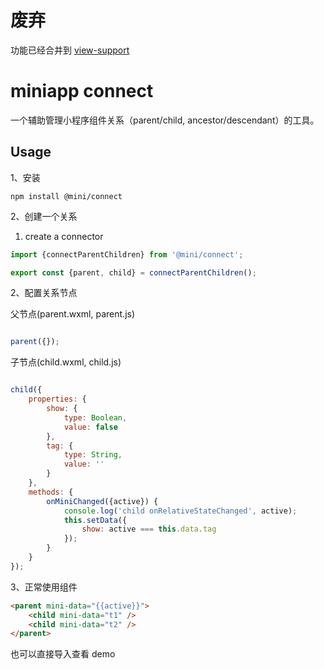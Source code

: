 # 废弃

功能已经合并到 [view-support](https://github.com/miniapp-develop/view-support)

# miniapp connect

一个辅助管理小程序组件关系（parent/child, ancestor/descendant）的工具。

## Usage

1、安装

    npm install @mini/connect

2、创建一个关系

1. create a connector

```javascript
import {connectParentChildren} from '@mini/connect';

export const {parent, child} = connectParentChildren();

```

2、配置关系节点

父节点(parent.wxml, parent.js)

```javascript

parent({});

```

子节点(child.wxml, child.js)

```javascript

child({
    properties: {
        show: {
            type: Boolean,
            value: false
        },
        tag: {
            type: String,
            value: ''
        }
    },
    methods: {
        onMiniChanged({active}) {
            console.log('child onRelativeStateChanged', active);
            this.setData({
                show: active === this.data.tag
            });
        }
    }
});

```

3、正常使用组件
```html
<parent mini-data="{{active}}">
    <child mini-data="t1" />
    <child mini-data="t2" />
</parent>
```
也可以直接导入查看 demo